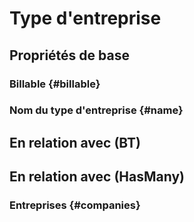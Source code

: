 # Type d'entreprise



## Propriétés de base

### Billable {#billable}
        

### Nom du type d'entreprise {#name}
        


## En relation avec (BT)



## En relation avec (HasMany)

### Entreprises {#companies}
        


<!--- THIS FILE IS GENERATED PLEASE DO NOT EDIT IT DIRECTLY --->
